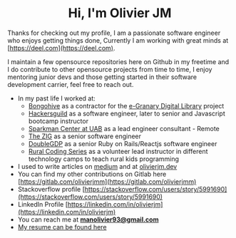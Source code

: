 <h1 align="center">Hi, I'm Olivier JM</h1> 

Thanks for checking out my profile, I am a passionate software engineer who enjoys getting things done, Currently I am working with great minds at [https://deel.com](https://deel.com).

I maintain a few opensource repositories here on Github in my freetime and I do contribute to other opensource projects from time to time, I enjoy mentoring junior devs and those getting started in their software development carrier, feel free to reach out.

- In my past life I worked at:
    - [Bongohive](https://github.com/bongohive) as a contractor for the [e-Granary Digital Library](https://www.widernet.org/egranary/) project 
    - [Hackersguild](https://github.com/hackersguild) as a software engineer, later to senior and Javascript bootcamp instructor
    - [Sparkman Center at UAB](https://www.uab.edu/sparkmancenter/) as a lead engineer consultant - Remote
    - [The ZIG](https://www.thezig.io/) as a senior software engineer
    - [DoubleGDP](https://www.doublegdp.com/) as a senior Ruby on Rails/Reactjs software engineer 
    - [Rural Coding Series](https://github.com/RuralCodingSeries) as a volunteer lead instructor in different technology camps to teach rural kids programming 
- I used to write articles on [medium](https://medium.com/@olivierjm) and at [olivierjm.dev](https://olivierjm.dev)
- You can find my other contributions on Gitlab here [https://gitlab.com/olivierjmm](https://gitlab.com/olivierjmm) 
- Stackoverflow profile [https://stackoverflow.com/users/story/5991690](https://stackoverflow.com/users/story/5991690)
- LinkedIn Profile [https://linkedin.com/in/olivierjm](https://linkedin.com/in/olivierjm) 
- You can reach me at **manolivier93@gmail.com** 
- [My resume can be found here](https://docs.google.com/document/d/1BpUtPsKKPwvZVsw3a4JVyLR5aDLo4tkJWrHryOZIWlA/edit?usp=sharing) 
